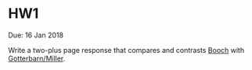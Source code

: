 # HW1
Due: 16 Jan 2018

Write a two-plus page response that compares and contrasts [Booch](http://www.cs.cofc.edu/~bowring/classes/csci%20360/docs/BoochArchitectureHallucination.pdf) with [Gotterbarn/Miller](http://www.cs.cofc.edu/~bowring/classes/csci%20360/docs/EthicalRisks.pdf).

